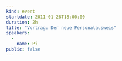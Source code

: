 ```yaml
---
kind: event
startdate: 2011-01-28T18:00:00
duration: 2h
title: "Vortrag: Der neue Personalausweis"
speakers:
  -
    name: Pi
public: false
---
```

